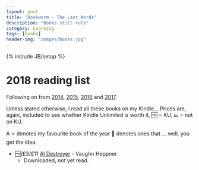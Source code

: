 ```yaml
---
layout: post
title: "Bookworm - The Last Words"
description: "Books still rule"
category: Learning
tags: [books]
header-img: "images/books.jpg"
---
```

{% include JB/setup %}

# 2018 reading list
Following on from [2014](/learning/2015/02/01/bookworm), [2015](/learning/2015/12/31/bookworm2), [2016](/learning/2015/12/31/bookworm3) and [2017](/learning/2017/12/31/bookworm4).

Unless stated otherwise, I read all these books on my Kindle...  Prices are, again, included to see whether Kindle Unlimited is worth it, :free: = KU, :pound: = not on KU.  

A :star: denotes my favourite book of the year :shit: denotes ones that ... well, you get the idea.

* :free:/£3/£11 [AI Destroyer](https://www.amazon.co.uk/I-Destroyer-Book-ebook/dp/B06XF49ZTG?_encoding=UTF8&ref_=ku_mi_rw_edp) - Vaughn Heppner
  * Downloaded, not yet read.
